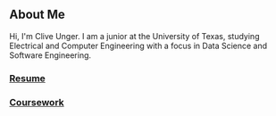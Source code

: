 ## About Me

Hi, I'm Clive Unger. I am a junior at the University of Texas, studying Electrical and Computer Engineering with a focus in Data Science and Software Engineering.

### [Resume](https://cliveunger.github.io/CliveUngerResume2018.pdf)

### [Coursework](./education.md)
